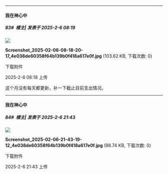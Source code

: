 ﻿
*****

####  我在神心中  
##### 83#         楼主| 发表于 2025-2-6 08:19

<img src="https://img.saraba1st.com/forum/202502/06/081851fi9j48tpspkj4ii6.jpg" referrerpolicy="no-referrer">

<strong>Screenshot_2025-02-06-08-18-20-17_4e038de60358f64b139b0f418a617e0f.jpg</strong> (103.62 KB, 下载次数: 0)

下载附件

2025-2-6 08:18 上传

这个月没有每天都更新，补一下截止目前支出情况。


*****

####  我在神心中  
##### 84#         楼主| 发表于 2025-2-6 21:43

<img src="https://img.saraba1st.com/forum/202502/06/214343u744uspp75ifo694.jpg" referrerpolicy="no-referrer">

<strong>Screenshot_2025-02-06-21-43-19-12_4e038de60358f64b139b0f418a617e0f.jpg</strong> (98.74 KB, 下载次数: 0)

下载附件

2025-2-6 21:43 上传

